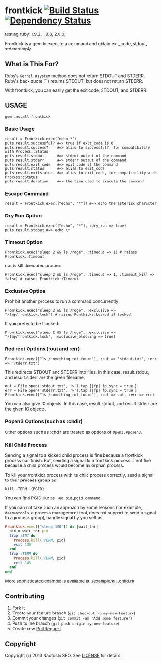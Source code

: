 # frontkick [![Build Status](https://secure.travis-ci.org/sonots/frontkick.png?branch=master)](http://travis-ci.org/sonots/frontkick) [![Dependency Status](https://gemnasium.com/sonots/frontkick.png)](https://gemnasium.com/sonots/frontkick)

testing ruby: 1.9.2, 1.9.3, 2.0.0;

Frontkick is a gem to execute a command and obtain exit\_code, stdout, stderr simply. 

## What is This For?

Ruby's `Kernel.#system` method does not return STDOUT and STDERR. 
Ruby's back quote (``) returns STDOUT, but does not return STDERR.

With frontkick, you can easily get the exit code, STDOUT, and STDERR. 

## USAGE

    gem install frontkick

### Basic Usage

    result = Frontkick.exec("echo *")
    puts result.successful? #=> true if exit_code is 0
    puts result.success?    #=> alias to successful?, for compatibility with Process::Status
    puts result.stdout      #=> stdout output of the command
    puts result.stderr      #=> stderr output of the command
    puts result.exit_code   #=> exit_code of the command
    puts result.status      #=> alias to exit_code
    puts result.exitstatus  #=> alias to exit_code, for compatibility with Process::Status
    puts result.duration    #=> the time used to execute the command

### Escape Command

    result = Frontkick.exec(["echo", "*"]) #=> echo the asterisk character

### Dry Run Option

    result = Frontkick.exec(["echo", "*"], :dry_run => true)
    puts result.stdout #=> echo \*

### Timeout Option

    Frontkick.exec("sleep 2 && ls /hoge", :timeout => 1) # raises Frontkick::Timeout

not to kill timeouted process

    Frontkick.exec("sleep 2 && ls /hoge", :timeout => 1, :timeout_kill => false) # raises Frontkick::Timeout

### Exclusive Option

Prohibit another process to run a command concurrently

    Frontkick.exec("sleep 2 && ls /hoge", :exclusive => "/tmp/frontkick.lock") # raises Fontkick::Locked if locked

If you prefer to be blocked:

    Frontkick.exec("sleep 2 && ls /hoge", :exclusive => "/tmp/frontkick.lock", :exclusive_blocking => true)

### Redirect Options (:out and :err)

    Frontkick.exec(["ls /something_not_found"], :out => 'stdout.txt', :err => 'stderr.txt')

This redirects STDOUT and STDERR into files. In this case, result.stdout, and result.stderr are the given filename.

    out = File.open('stdout.txt', 'w').tap {|fp| fp.sync = true }
    err = File.open('stderr.txt', 'w').tap {|fp| fp.sync = true }
    Frontkick.exec(["ls /something_not_found"], :out => out, :err => err)

You can also give IO objects. In this case, result.stdout, and result.stderr are the given IO objects.

### Popen3 Options (such as :chdir)

Other options such as :chdir are treated as options of `Open3.#popen3`.

### Kill Child Process

Sending a signal to a kicked child process is fine because a frontkick process can finish.
But, sending a signal to a frontkick process is not fine because a child process would become an orphan process.

To kill your frontkick process with its child process correctly, send a signal to their **process group** as

    kill -TERM -{PGID}

You can find PGID like `ps -eo pid,pgid,command`.

If you can not take such an approach by some reasons (for example, `daemontools`, a process management tool,
does not support to send a signal to a process group), handle signal by yourself as

```ruby
Frontkick.exec(["sleep 100"]) do |wait_thr|
  pid = wait_thr.pid
  trap :INT do
    Process.kill(:TERM, pid)
    exit 130
  end
  trap :TERM do
    Process.kill(:TERM, pid)
    exit 143
  end
end
```

More sophisticated example is available at [./example/kill_child.rb](./example/kill_child.rb)

## Contributing

1. Fork it
2. Create your feature branch (`git checkout -b my-new-feature`)
3. Commit your changes (`git commit -am 'Add some feature'`)
4. Push to the branch (`git push origin my-new-feature`)
5. Create new [Pull Request](../../pull/new/master)

## Copyright

Copyright (c) 2013 Naotoshi SEO. See [LICENSE](LICENSE) for details.
